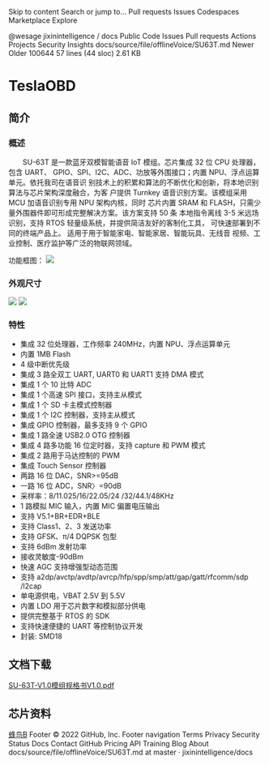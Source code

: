 Skip to content
Search or jump to…
Pull requests
Issues
Codespaces
Marketplace
Explore
 
@wesage 
jixinintelligence
/
docs
Public
Code
Issues
Pull requests
Actions
Projects
Security
Insights
docs/source/file/offlineVoice/SU63T.md 
Newer           Older
 100644  57 lines (44 sloc)  2.61 KB
# TeslaOBD

<!-- [淘宝链接：https://shop379208868.taobao.com](https://shop379208868.taobao.com/?spm=a21ar.c-design.smart.5.46dfbdc5sKA2D8) -->

## 简介

### 概述

&emsp;&emsp;SU-63T 是一款蓝牙双模智能语音 IoT 模组。芯片集成 32 位 CPU 处理器，包含 UART、 GPIO、SPI、I2C、ADC、功放等外围接口；内置 NPU、浮点运算单元。依托我司在语音识 别技术上的积累和算法的不断优化和创新，将本地识别算法与芯片架构深度融合，为客 户提供 Turnkey 语音识别方案。该模组采用 MCU 加语音识别专用 NPU 架构内核，同时 芯片内置 SRAM 和 FLASH，只需少量外围器件即可形成完整解决方案。该方案支持 50 条 本地指令离线 3-5 米远场识别，支持 RTOS 轻量级系统，并提供简洁友好的客制化工具， 可快速部署到不同的终端产品上。 适用于用于智能家电、智能家居、智能玩具、无线音 视频、工业控制、医疗监护等广泛的物联网领域。

功能框图：
![ ](../../_static/document/SU-63T/img1.png "功能框图")

### 外观尺寸

![ ](../../_static/document/SU-63T/img2.png "外观尺寸1")
![ ](../../_static/document/SU-63T/img3.png "外观尺寸2")

### 特性

- 集成 32 位处理器，工作频率 240MHz，内置 NPU、浮点运算单元
- 内置 1MB Flash
- 4 级中断优先级
- 集成 3 路全双工 UART, UART0 和 UART1 支持 DMA 模式
- 集成 1 个 10 比特 ADC
- 集成 1 个高速 SPI 接口，支持主从模式
- 集成 1 个 SD 卡主模式控制器
- 集成 1 个 I2C 控制器，支持主从模式
- 集成 GPIO 控制器，最多支持 9 个 GPIO
- 集成 1 路全速 USB2.0 OTG 控制器
- 集成 4 路多功能 16 位定时器，支持 capture 和 PWM 模式
- 集成 2 路用于马达控制的 PWM
- 集成 Touch Sensor 控制器
- 两路 16 位 DAC，SNR>=95dB
- 一路 16 位 ADC，SNR〉=90dB
- 采样率：8/11.025/16/22.05/24 /32/44.1/48KHz
- 1 路模拟 MIC 输入，内置 MIC 偏置电压输出
- 支持 V5.1+BR+EDR+BLE
- 支持 Class1、2、3 发送功率
- 支持 GFSK、π/4 DQPSK 包型
- 支持 6dBm 发射功率
- 接收灵敏度-90dBm
- 快速 AGC 支持增强型动态范围
- 支持 a2dp/avctp/avdtp/avrcp/hfp/spp/smp/att/gap/gatt/rfcomm/sdp /l2cap
- 单电源供电，VBAT 2.5V 到 5.5V
- 内置 LDO 用于芯片数字和模拟部分供电
- 提供完整基于 RTOS 的 SDK
- 支持快速便捷的 UART 等控制协议开发
- 封装: SMD18

## 文档下载

[SU-63T-V1.0模组规格书V1.0.pdf](../../_static/document/SU-63T/SU-63T-V1.0%E6%A8%A1%E7%BB%84%E8%A7%84%E6%A0%BC%E4%B9%A6V1.0.pdf)

## 芯片资料

[蜂鸟B](../chip/B.md)
Footer
© 2022 GitHub, Inc.
Footer navigation
Terms
Privacy
Security
Status
Docs
Contact GitHub
Pricing
API
Training
Blog
About
docs/source/file/offlineVoice/SU63T.md at master · jixinintelligence/docs